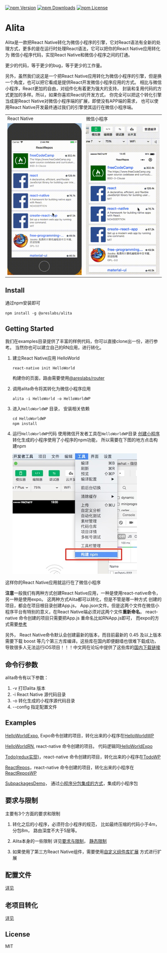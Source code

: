 [![npm Version](https://img.shields.io/npm/v/@areslabs/alita.svg)](https://www.npmjs.com/package/@areslabs/alita)
[![npm Downloads](https://img.shields.io/npm/dt/@areslabs/alita.svg)](https://www.npmjs.com/package/@areslabs/alita)
[![npm License](https://img.shields.io/npm/l/@areslabs/alita.svg)](https://www.npmjs.com/package/@areslabs/alita)

# Alita
Alita是一款把React Native转化为微信小程序的引擎，它对React语法有全新的处理方式，更多的是在运行时处理React语法，它可以把你的React Native应用转化为
微信小程序代码，实现React Native和微信小程序之间的打通。  

更少的代码，等于更少的bug，等于更少的工作量。

另外，虽然我们说这是一个把React Native应用转化为微信小程序的引擎，但是换一个角度，也可以把它看成是提供React开发微信小程序应用的方式。 相比与微信小程序，React更加的自由，对组件化有着更为强大的支持， 封装和复用代码的方式更加的多样。所以，如果你喜欢React的开发方式， 你完全可以把这个转化引擎当成是React Native对微信小程序端的扩展，即使没有APP端的需求， 也可以使用React Native开发最终通过我们的引擎使其运行在微信小程序端。
 
<table>
   <tr>
   	    <td>React Native</td>
   	    <td>微信小程序</td>
   </tr>
	<tr>
		<td><img src="./doc/static/rnalita.gif"/></td>
		<td><img src="./doc/static/wxalita.gif"/></td>
	</tr>
</table>


## Install
通过npm安装即可

`npm install -g @areslabs/alita`

## Getting Started
我们在examples目录提供了丰富的样例代码，你可以直接clone出一份，进行参考。 当然你也可以建立自己的RN应用，进行转化。

1. 建立React Native应用 HelloWorld
    ```
    react-native init HelloWorld
    ``` 
    构建你的页面，路由需要使用[@areslabs/router](./doc/路由.md)
 
2. 调用alita命令将其转化为微信小程序应用
    ```
    alita -i HelloWorld -o HelloWorldWP
    ```

3. 进入`HelloWorldWP` 目录， 安装相关依赖
    ```
    cd HelloWorldWP
    npm install
    ```

4. 运行`HelloWorldWP`代码
   使用微信开发者工具在`HelloWorldWP`目录 [创建小程序](https://developers.weixin.qq.com/miniprogram/dev/quickstart/basic/getstart.html#%E8%B5%B7%E6%AD%A5)
   转化生成的小程序使用了小程序的npm功能， 所以需要在下图的地方点击构建npm
   
   ![buildnpm](./static/buildnpm.jpg)

这样你的React Native应用就运行在了微信小程序


**注意**一般我们有两种方式创建React Native应用，一种是使用react-native命令， 另一种是使用expo。 这两种方式Alita都可以转化，但是不管是哪一种方式
创建的项目，都会在项目根目录创建App.js， App.json文件。但是这两个文件在微信小程序平台有特别的意义，在React Native端必须对这两个文件**重新命名**。 
react-native 命令创建的项目只需要把App.js 重命名比如RNApp.js即可， 而expo的方式需要[参考](https://docs.expo.io/versions/latest/sdk/register-root-component/#what-if-i-want-to-name-my)

另外， React Native命令默认会创建最新的版本，而目前最新的 0.45 及以上版本需要下载 boost 等几个第三方库编译。这些库在国内即便翻墙也很难下载成功，导致很多人无法运行iOS项目！！！中文网在论坛中提供了这些库的[国内下载链接](http://bbs.reactnative.cn/topic/4301/ios-rn-0-45%E4%BB%A5%E4%B8%8A%E7%89%88%E6%9C%AC%E6%89%80%E9%9C%80%E7%9A%84%E7%AC%AC%E4%B8%89%E6%96%B9%E7%BC%96%E8%AF%91%E5%BA%93-boost%E7%AD%89)

## 命令行参数
alita命令有以下参数：

1. -v  打印alita 版本
2. -i  React Native 源代码目录
3. -o  转化生成的小程序源代码目录
4. --config 指定配置文件

## Examples
[HelloWorldExpo](./examples/HelloWorldExpo), Expo命令创建的项目，转化出来的小程序在[HelloWorldWP](./examples/HelloWorldExpoWP)

[HelloWorldRN](./examples/HelloWorldRN), react-native 命令创建的项目。 代码逻辑同[HelloWorldExpo](./examples/HelloWorldRNWP)

[Todo(redux实现)](./examples/Todo)，react-native 命令创建的项目，转化出来的小程序在[TodoWP](./examples/TodoWP)

[ReactRepos](./examples/ReactRepos)，react-native 命令创建的项目，转化出来的小程序在[ReactReposWP](./examples/ReactReposWP)

[SubpackagesDemo](./examples/SubpackagesDemo)， 通过[小程序分包集成的方式](./doc/小程序分包集成.md)，集成的小程序包


## 要求与限制
主要有3个方面的要求和限制

1. 转化之后的小程序，必须符合小程序的规范， 比如最终压缩的代码小于4m，分包8m， 路由深度不大于5层等。

2. Alita本身的一些限制 详见[要求与限制](./doc/要求与限制.md)， [静态限制](./doc/静态限制.md)

3. 如果使用了第三方React Native组件，需要使用[自定义组件库扩展](./doc/自定义组件库扩展.md) 方式进行扩展


## 配置文件
[详见](./doc/配置文件.md)

## 老项目转化
[详见](./doc/老项目转化.md)

## License
MIT

